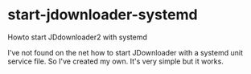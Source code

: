 # start-jdownloader-systemd
Howto start JDdownloader2 with systemd 

I've not found on the net how to start JDownloader with a systemd unit service file. So I've created my own. It's very simple but it works.

